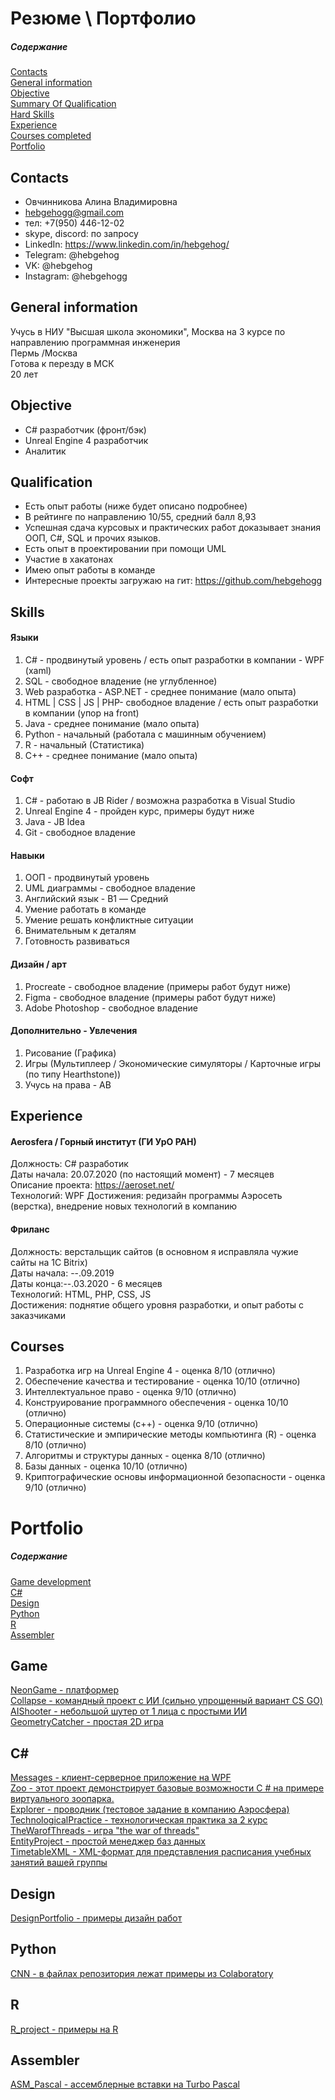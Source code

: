 # Резюме \ Портфолио

##### Содержание 
[Contacts](#Contacts)  
[General information](#General)  
[Objective](#Objective)  
[Summary Of Qualification](#Qualification)  
[Hard Skills](#Skills)  
[Experience](#Experience)  
[Courses completed](#Courses)  
[Portfolio](#Portfolio)  

<a name="Contacts"><h2>Contacts</h2></a>
- Овчинникова Алина Владимировна
- hebgehogg@gmail.com
- тел: +7(950) 446-12-02
- skype, discord: по запросу
- LinkedIn: https://www.linkedin.com/in/hebgehog/
- Telegram: @hebgehog
- VK: @hebgehog
- Instagram: @hebgehogg

<a name="General"><h2>General information</h2></a>
Учусь в НИУ "Высшая школа экономики", Москва на 3 курсе по направлению программная инженерия  
Пермь /Москва  
Готова к перезду в МСК  
20 лет  

<a name="Objective"><h2>Objective</h2></a>
- C# разработчик (фронт/бэк) 
- Unreal Engine 4 разработчик 
- Аналитик

<a name="Summary Of Qualification"><h2>Qualification</h2></a>
* Есть опыт работы (ниже будет описано подробнее)
* В рейтинге по направлению 10/55, средний балл 8,93
* Успешная сдача курсовых и практических работ доказывает знания ООП, С#, SQL и прочих языков.
* Есть опыт в проектировании при помощи UML
* Участие в хакатонах 
* Имею опыт работы в команде
* Интересные проекты загружаю на гит: https://github.com/hebgehogg

<a name="Hard Skills"><h2>Skills</h2></a>
#### Языки
1. С# - продвинутый уровень / есть опыт разработки в компании - WPF (xaml)
2. SQL - свободное владение (не углубленное)
3. Web разработка - ASP.NET - среднее понимание  (мало опыта)
4. HTML | CSS | JS | PHP- свободное владение / есть опыт разработки в компании (упор на front)
5. Java - среднее понимание (мало опыта)
6. Python - начальный (работала с машинным обучением)
7. R - начальный (Статистика)
8. C++ - среднее понимание  (мало опыта)

#### Софт
1. C# - работаю в JB Rider / возможна разработка в Visual Studio  
2. Unreal Engine 4 - пройден курс, примеры будут ниже  
3. Java - JB Idea  
4. Git - свободное владение  

#### Навыки
1. ООП - продвинутый уровень  
2. UML диаграммы - свободное владение   
3. Английский язык - B1 — Средний  
4. Умение работать в команде
5. Умение решать конфликтные ситуации  
6. Внимательным к деталям  
7. Готовность развиваться  

#### Дизайн / арт
1. Procreate -  свободное владение (примеры работ будут ниже)  
2. Figma -  свободное владение (примеры работ будут ниже)  
3. Adobe Photoshop - свободное владение

#### Дополнительно - Увлечения
1. Рисование (Графика)
2. Игры (Мультиплеер / Экономические симуляторы  / Карточные игры (по типу Hearthstone))
2. Учусь на права - AB  

<a name="Experience"><h2>Experience</h2></a>
#### Aerosfera / Горный институт (ГИ УрО РАН)  
Должность: С# разработик   
Даты начала: 20.07.2020 (по настоящий момент) - 7 месяцев  
Описание проекта: https://aeroset.net/  
Технологий: WPF 
Достижения: редизайн программы Аэросеть (верстка), внедрение новых технологий в компанию   

#### Фриланс
Должность: верстальщик сайтов (в основном я исправляла чужие сайты на 1C Bitrix)   
Даты начала: --.09.2019  
Даты конца:--.03.2020 - 6 месяцев  
Технологий: HTML, PHP, CSS, JS  
Достижения: поднятие общего уровня разработки, и опыт работы с заказчиками  

<a name="Courses completed"><h2>Courses</h2></a>
1. Разработка игр на Unreal Engine 4 - оценка 8/10 (отлично)
2. Обеспечение качества и тестирование - оценка 10/10 (отлично)
3. Интеллектуальное право - оценка 9/10 (отлично)
4. Конструирование программного обеспечения - оценка 10/10 (отлично)
5. Операционные системы (c++) - оценка 9/10 (отлично)
6. Статистические и эмпирические методы компьютинга (R) - оценка 8/10 (отлично)
7. Алгоритмы и структуры данных - оценка 8/10 (отлично)
8. Базы данных - оценка 10/10 (отлично)
9. Криптографические основы информационной безопасности - оценка 9/10 (отлично)

<a name="Portfolio"><h1>Portfolio</h1></a>

##### Содержание 
[Game development](#Game)  
[C#](#C)  
[Design](#Design)  
[Python](#Python)  
[R](#R)  
[Assembler](#Assembler)  

<a name="Game development"><h2>Game</h2></a>
[NeonGame - платформер](https://github.com/hebgehogg/NeonGame)  
[Collapse - командный проект с ИИ (сильно упрощенный вариант CS GO)](https://github.com/hebgehogg/Collapse)  
[AIShooter - небольшой шутер от 1 лица с простыми ИИ](https://github.com/hebgehogg/AIShooter)  
[GeometryCatcher - простая 2D игра](https://github.com/hebgehogg/GeometryCatcher)   

<a name="C"><h2>C#</h2></a>
[Messages - клиент-серверное приложение на WPF](https://github.com/hebgehogg/Messages)   
[Zoo - этот проект демонстрирует базовые возможности C # на примере виртуального зоопарка.](https://github.com/hebgehogg/Zoo)   
[Explorer - проводник (тестовое задание в компанию Аэросфера)](https://github.com/hebgehogg/Explorer)   
[TechnologicalPractice - технологическая практика за 2 курс](https://github.com/hebgehogg/TechnologicalPractice)   
[TheWarofThreads - игра "the war of threads"](https://github.com/hebgehogg/TheWarofThreads)   
[EntityProject - простой менеджер баз данных](https://github.com/hebgehogg/EntityProject)   
[TimetableXML - XML-формат для представления расписания учебных занятий вашей группы](https://github.com/hebgehogg/TimetableXML)   

<a name="Design"><h2>Design</h2></a>
[DesignPortfolio - примеры дизайн работ](https://github.com/hebgehogg/DesignPortfolio)   

<a name="Python"><h2>Python</h2></a>
[CNN - в файлах репозитория лежат примеры из Colaboratory](https://github.com/hebgehogg/CNN)   

<a name="R"><h2>R</h2></a>
[R_project - примеры на R](https://github.com/hebgehogg/R_project)     

<a name="Assembler"><h2>Assembler</h2></a>
[ASM_Pascal - ассемблерные вставки на Turbo Pascal](https://github.com/hebgehogg/ASM_Pascal)   
